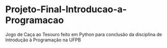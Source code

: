 # Projeto-Final-Introducao-a-Programacao
Jogo de Caça ao Tesouro feito em Python para conclusão da disciplina de Introdução à Programação na UFPB
